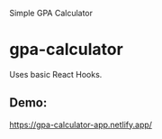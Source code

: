 Simple GPA Calculator 
# gpa-calculator
Uses basic React Hooks.

## Demo:
https://gpa-calculator-app.netlify.app/
